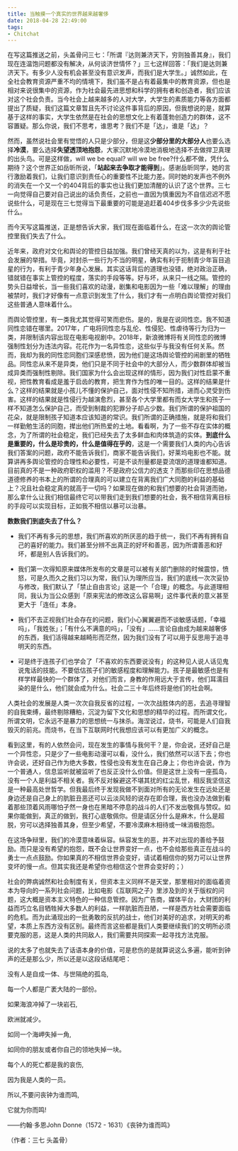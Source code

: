 ```yaml
---
title: 当触摸一个真实的世界越来越奢侈
date: 2018-04-28 22:49:00
tags:
- Chitchat
---
```




在写这篇推送之前，头盖骨问三七：「所谓『达则兼济天下，穷则独善其身』，我们现在连温饱问题都没有解决，从何谈济世情怀？」三七这样回答：「我们是达则兼济天下。有多少人没有机会甚至没有意识发声，而我们是大学生。」诚然如此，在全社会教育资源严重不均的情境下，我们虽不是占有着最集中的教育资源，但也是相对来说很集中的资源，作为社会最先进思想和科学的拥有者和创造者，我们应该对这个社会负责。当今社会上越来越多的人对大学，大学生的素质能力等各方面都提出了质疑，我们这篇文章暂且先不讨论这件事背后的原因，但我想说的是，就算基于这样的事实，大学生依然是在社会的思想文化上有着蓬勃创造力的群体，这不容置疑。那么你说，我们不思考，谁思考？我们不是「达」，谁是「达」？

然而，虽然说社会里有觉悟的人只是少部分，但是这**少部分里的大部分人**也要么选择**冷漠**，要么选择**失望透顶地抱怨**，大家沉默地冷漠地消极地选择不去做捍卫真理的出头鸟。可是这样做，will we be equal? will we be free?什么都不做，凭什么期待？这个世界正如岳昕所说，「**站起来去争取才能得到**」。感谢岳昕同学，她的言行激励着我们，让我们意识到责任心的重要性不比能力差。同时她的发声也不例外的消失在一个又一个的404背后的事实也让我们更加清醒的认识了这个世界。三七一向觉得自己要对自己说出的话负责任，之前也一直因为慎重因为不自信迟迟不愿说些什么，可是现在三七觉得当下最重要的可能是追赶着404步伐多多少少先说些什么。

而今天写这篇推送，正是想告诉大家，我们现在面临着什么，在这一次次的舆论管控里我们失去了什么。

近年来，政府对文化和舆论的管控日益加强。我们曾经天真的以为，这是有利于社会发展的举措。毕竟，对封杀一些行为不当的明星，确实有利于扼制青少年盲目追星的行为，有利于青少年身心发展。其实这话背后的道理也没错，绝对政治正确，错就错在事实上管控的程度，落实的手段等等。好与坏，从来只一线之隔。管控的势头日益增长，当一些我们喜欢的动漫，剧集和电影因为一些「难以理解」的理由被禁时，我们才好像有一点意识到发生了什么，我们才有一点明白舆论管控对我们这些普通人意味着什么。

而舆论管控里，有一类我尤其觉得可笑而悲伤。是的，我是在说同性恋。我不知道同性恋错在哪里。2017年，广电将同性恋与乱伦、性侵犯、性虐待等行为归为一类，并限制该内容出现在电影电视剧中。2018年，新浪微博将有关同性恋的微博强制性划分为违法内容。花花作为一名异性恋，这些似乎与我没有任何关系。然而，我却为我的同性恋同胞们深感悲愤，因为他们是这场舆论管控的闹剧里的牺牲品。同性恋从来不是异类，他们只是不同于社会中的大部分人，而少数群体却被当成异类而强制性剔除。我们国家为什么会出现这样的情形，因为我们对性启蒙不重视，把性教育看成是羞于启齿的教育，把生育作为性的唯一目的。这样的结果是什么？这样的结果就是小孩儿不懂的保护自己，面对性侵不知所措，进而心灵受到伤害。这样的结果就是性侵行为越演愈烈，甚至各个大学里都有而女大学生和孩子一样不知道怎么保护自己，而受到制裁的犯罪分子却占少数。我们所谓的保护祖国的花朵，就是限制孩子知道本应该知道的常识。我们所谓的正确措施，就是将和我们一样勤勉生活的同胞，撵出他们所热爱的土地。看看啊，为了一些不存在实体的概念，为了所谓的社会稳定，我们已经失去了太多鲜血和肉体筑造的实体。**到底什么是重要的，什么是珍贵的，什么是值得在乎的**，这是一个需要我们人类的内心告诉我们答案的问题，政府不能告诉我们，商家不能告诉我们，好莱坞电影也不能。就算讲再多舆论管控的合理性和必要性，可是不谈剂量都是耍流氓的道理谁都知道。目前真的不是一种政府职权的滥用？不是政府公信力的透支？而那些印在思想品德道德修养的书本上的所谓的合理真的可以建立在背离我们广大同胞的利益的基础上？况且社会稳定真的就高于一切吗？如果现在做的和我们想要的社会背道而驰，那么拿什么让我们相信最终它可以带我们走到我们想要的社会，我不相信背离目标的手段可以实现目标，正如我不相信以暴可以治暴。

**数数我们到底失去了什么？**

-    我们不再有多元的思想，我们所喜欢的所厌恶的趋于统一，我们不再有拥有自己的喜好的能力。我们甚至分辨不出真正的好坏和善恶，因为所谓善恶和好坏，都是别人告诉我们的。

-    我们第一次得知原来媒体所发布的文章是可以被有关部门删除的时候震惊，愤怒，可是久而久之我们习以为常，我们认为理所应当，我们的底线一次次妥协与修改，我们默认了「禁止自由言论」这是一个「合理」的概念。与此道理相同，我认为当公众感到「原来宪法的修改这么容易啊」这件事代表的意义甚至更大于「连任」本身。

-    我们不去正视我们社会存在的问题，我们小心翼翼避而不谈敏感话题，「幸福吗」，「我姓张」；「有什么不满意的吗」，「没有」……言论自由成为越来越奢侈的东西，我们活得越来越畸形而茫然，因为我们没有了可以用于反思用于追寻明天的东西。

-    可是终于连孩子们也学会了「不喜欢的东西要说没有」的这种见人说人话见鬼说鬼话的技能。不要低估孩子们的敏感程度和理解能力。孩子是最敏感也是有样学样最快的一个群体了，对他们而言，身教的作用远大于言传，他们耳濡目染的是什么，他们就会成为什么。社会二三十年后终将是他们的社会啊。

人类社会的发展是人类一次次自我反省的过程，一次次战胜体内的恶，去追寻理智的自我束缚，最终剔除糟粕，沉淀为留下文化和思想的精华的过程。而所谓文化，所谓文明，它永远不是暴力的思想统一与抹杀。海涅说过，烧书，可能是人们自我毁灭的前兆。而烧书，在当下互联网时代我想应该可以有更加广义的概念。

看到这里，有的人依然会问，现在发生的事情与我何干？是，你会说，还好自己是一个异性恋，只是少了一些电影动漫可以看，没什么，我们依然可以活下去；你也许会说，还好自己作为绝大多数，性侵也没有发生在自己身上；你也许会说，作为一个普通人，信息监听就被监听了也反正没什么价值。但是这世上没有一座孤岛，没有一个人是利益不相关者。我不反对躲避这不堪其扰的红尘乱世，相反我坚信这是一种最高处世哲学。但我最后终于发现我做不到面对所有的无论发生在远处还是身边还是自己身上的肮脏丑恶还可以云淡风轻的说存在即合理，我也没办法做到看着那些顶着风雨哪怕孑然一身也在黑暗不停息的战斗的人们不发出敬佩与赞叹。如果你能做到，真正的做到，我打心底敬佩你。但是请区分什么是麻木，什么是超脱，穷可以选择独善其身，但至少希望，不要冷漠麻木相待或一味消极抱怨。

在这场争辩里，我们的冷漠意味着纵容。纵容发生的恶，并不对出现的善给予鼓励。而只是没有希望的抱怨，既不会让世界变好一点，也不会给那些真正在战斗的勇士一点点鼓励。你如果真的不相信世界会变好，请试着相信你的努力可以让世界变坏的慢一点。但其实我还是希望你也相信这个世界会变好的；）

社会的弊病诚然和社会制度有关，但资本主义同样不是天堂，那里相对的面临着资本为导向的一系列社会问题，比如电影《互联网之子》里涉及到的关于版权的问题，这大概是资本主义特色的一种信息管控。因为广告商，媒体平台，大财团的利益而巧立名目牺牲掉大多数人的利益，一样肮脏而丑陋，一样是西方社会需要面临的危机。而为此涌现出的一批勇敢的反抗的战士，他们对美好的追求，对明天的希望，本质上东西方没有区别。最终而言这些都是我们人类要继续我们的文明所必须要克服的恶，这是人类的共同敌人，我们需要共同探索一起寻找方法克服。

说的太多了也就失去了话语本身的价值，可是悲伤的是就算说这么多遍，能听到钟声的还是那么少，所以还是以这段话结尾吧：

没有人是自成一体、与世隔绝的孤岛,

每一个人都是广袤大陆的一部份。

如果海浪冲掉了一块岩石,

欧洲就减少。

如同一个海岬失掉一角,

如同你的朋友或者你自己的领地失掉一块。

每个人的死亡都是我的哀伤,

因为我是人类的一员。

所以,不要问丧钟为谁而鸣,

它就为你而鸣!

——约翰·多恩John Donne（1572 - 1631）《丧钟为谁而鸣》

（作者：三七 头盖骨）
